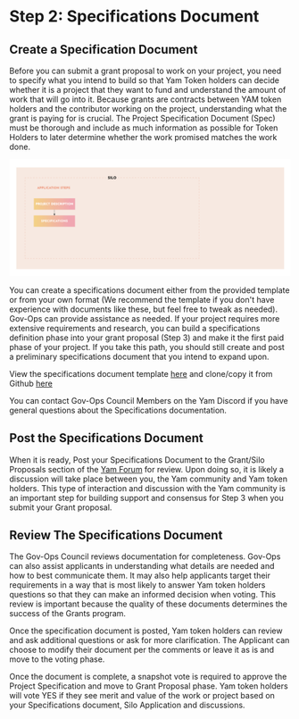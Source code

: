 # Step 2: Specifications Document

## Create a Specification Document

Before you can submit a grant proposal to work on your project, you need to specify what you intend to build so that Yam Token holders can decide whether it is a project that they want to fund and understand the amount of work that will go into it. Because grants are contracts between YAM token holders and the contributor working on the project, understanding what the grant is paying for is crucial. The Project Specification Document (Spec) must be thorough and include as much information as possible for Token Holders to later determine whether the work promised matches the work done.

![step2](2_Yam_Grants-6_Steps_diagrams.png)

You can create a specifications document either from the provided template or from your own format (We recommend the template if you don't have experience with documents like these, but feel free to tweak as needed). Gov-Ops can provide assistance as needed. If your project requires more extensive requirements and research, you can build a specifications definition phase into your grant proposal (Step 3) and make it the first paid phase of your project. If you take this path, you should still create and post a preliminary specifications document that you intend to expand upon.

View the specifications document template [here](siloDocs\Template\silo-specification-template.md) and clone/copy it from Github [here](https://github.com/rossgalloway/YAM-Project-Silos/blob/master/Template/silo-specification-template.md)

You can contact Gov-Ops Council Members on the Yam Discord if you have general questions about the Specifications documentation.

## Post the Specifications Document

When it is ready, Post your Specifications Document to the Grant/Silo Proposals section of the [Yam Forum](https://forum.yam.finance/) for review. Upon doing so, it is likely a discussion will take place between you, the Yam community and Yam token holders. This type of interaction and discussion with the Yam community is an important step for building support and consensus for Step 3 when you submit your Grant proposal.

## Review The Specifications Document

The Gov-Ops Council reviews documentation for completeness. Gov-Ops can also assist applicants in understanding what details are needed and how to best communicate them. It may also help applicants target their requirements in a way that is most likely to answer Yam token holders questions so that they can make an informed decision when voting. This review is important because the quality of these documents determines the success of the Grants program.

Once the specification document is posted, Yam token holders can review and ask additional questions or ask for more clarification. The Applicant can choose to modify their document per the comments or leave it as is and move to the voting phase.

Once the document is complete, a snapshot vote is required to approve the Project Specification and move to Grant Proposal phase. Yam token holders will vote YES if they see merit and value of the work or project based on your Specifications document, Silo Application and discussions.
